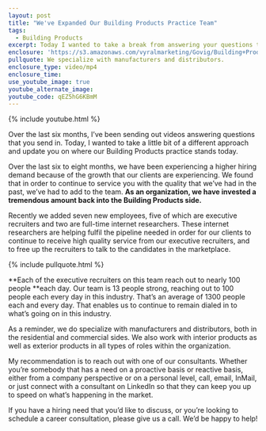 ```yaml
---
layout: post
title: "We've Expanded Our Building Products Practice Team"
tags:
  - Building Products
excerpt: Today I wanted to take a break from answering your questions to give you a short update on our Building Products practice.
enclosure: 'https://s3.amazonaws.com/vyralmarketing/Govig/Building+Products/Videos/2017/We%2527ve+Expanded+Our+Building+Products+Practice+Team.mp4'
pullquote: We specialize with manufacturers and distributors.
enclosure_type: video/mp4
enclosure_time:
use_youtube_image: true
youtube_alternate_image:
youtube_code: qEZ5hG6KBmM
---
```



{% include youtube.html %}

Over the last six months, I’ve been sending out videos answering questions that you send in. Today, I wanted to take a little bit of a different approach and update you on where our Building Products practice stands today.

Over the last six to eight months, we have been experiencing a higher hiring demand because of the growth that our clients are experiencing. We found that in order to continue to service you with the quality that we’ve had in the past, we’ve had to add to the team. **As an organization, we have invested a tremendous amount back into the Building Products side.&nbsp;**

Recently we added seven new employees, five of which are executive recruiters and two are full-time internet researchers. These internet researchers are helping fulfil the pipeline needed in order for our clients to continue to receive high quality service from our executive recruiters, and to free up the recruiters to talk to the candidates in the marketplace.

{% include pullquote.html %}

**Each of the executive recruiters on this team reach out to nearly 100 people&nbsp;**each day. Our team is 13 people strong, reaching out to 100 people each every day in this industry. That’s an average of 1300 people each and every day. That enables us to continue to remain dialed in to what’s going on in this industry.

As a reminder, we do specialize with manufacturers and distributors, both in the residential and commercial sides. We also work with interior products as well as exterior products in all types of roles within the organization.&nbsp;

My recommendation is to reach out with one of our consultants. Whether you’re somebody that has a need on a proactive basis or reactive basis, either from a company perspective or on a personal level, call, email, InMail, or just connect with a consultant on LinkedIn so that they can keep you up to speed on what’s happening in the market.&nbsp;

If you have a hiring need that you’d like to discuss, or you’re looking to schedule a career consultation, please give us a call. We’d be happy to help!
<br>&nbsp;